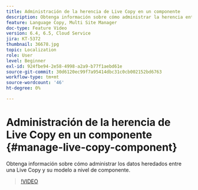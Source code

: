 ```yaml
---
title: Administración de la herencia de Live Copy en un componente
description: Obtenga información sobre cómo administrar la herencia entre una Live Copy y su modelo a nivel de componente
feature: Language Copy, Multi Site Manager
doc-type: Feature Video
version: 6.4, 6.5, Cloud Service
jira: KT-5372
thumbnail: 36678.jpg
topic: Localization
role: User
level: Beginner
exl-id: 924fbe94-2e58-4998-a2a9-b77f1aebd61e
source-git-commit: 30d6120ec99f7a95414dbc31c0cb002152bd6763
workflow-type: tm+mt
source-wordcount: '46'
ht-degree: 0%

---
```


# Administración de la herencia de Live Copy en un componente {#manage-live-copy-component}

Obtenga información sobre cómo administrar los datos heredados entre una Live Copy y su modelo a nivel de componente.

>[!VIDEO](https://video.tv.adobe.com/v/36678?quality=12&learn=on)
